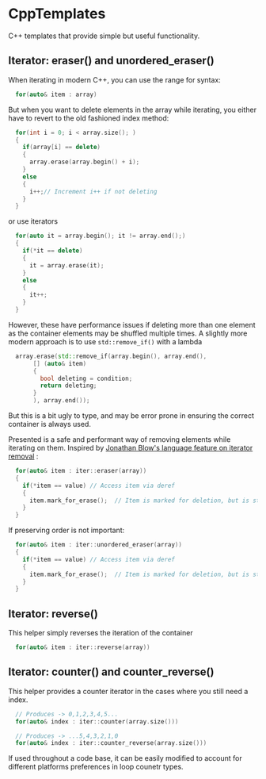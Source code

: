 # CppTemplates
C++ templates that provide simple but useful functionality.

## Iterator: eraser() and unordered_eraser()
When iterating in modern C++, you can use the range for syntax:
```c++
  for(auto& item : array)
```
  
But when you want to delete elements in the array while iterating, you either have to revert to the old fashioned index method:

```c++
  for(int i = 0; i < array.size(); )
  {
    if(array[i] == delete)
    {
      array.erase(array.begin() + i);
    }
    else
    {
      i++;// Increment i++ if not deleting 
    }
  }
```
  or use iterators
```c++  
  for(auto it = array.begin(); it != array.end();)
  {
    if(*it == delete)
    {
      it = array.erase(it);
    }
    else
    {
      it++;
    }
  }
```
  
However, these have performance issues if deleting more than one element as the container elements may be shuffled multiple times.
A slightly more modern approach is to use ```std::remove_if()``` with a lambda
```c++    
  array.erase(std::remove_if(array.begin(), array.end(), 
       [] (auto& item)
       {
         bool deleting = condition;
         return deleting;
       }
       ), array.end());
```
  
But this is a bit ugly to type, and may be error prone in ensuring the correct container is always used.

Presented is a safe and performant way of removing elements while iterating on them.
Inspired by [Jonathan Blow's language feature on iterator removal](https://youtu.be/-UPFH0eWHEI?list=PLmV5I2fxaiCKfxMBrNsU1kgKJXD3PkyxO&t=2017) :
```c++   
  for(auto& item : iter::eraser(array))
  {
    if(*item == value) // Access item via deref
    {
      item.mark_for_erase();  // Item is marked for deletion, but is still valid until end of loop iteration
    }
  }
```
If preserving order is not important:
```c++   
  for(auto& item : iter::unordered_eraser(array))
  {
    if(*item == value) // Access item via deref
    {
      item.mark_for_erase();  // Item is marked for deletion, but is still valid until end of loop iteration
    }
  }
```

## Iterator: reverse()
This helper simply reverses the iteration of the container
```c++
  for(auto& item : iter::reverse(array))
```


## Iterator: counter() and counter_reverse()
This helper provides a counter iterator in the cases where you still need a index.
```c++
  // Produces -> 0,1,2,3,4,5...
  for(auto& index : iter::counter(array.size()))
```

```c++
  // Produces -> ...5,4,3,2,1,0 
  for(auto& index : iter::counter_reverse(array.size()))
```

If used throughout a code base, it can be easily modified to account for different platforms preferences in loop counetr types.



